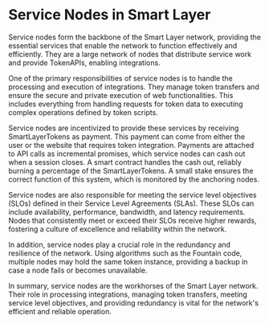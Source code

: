 # Service Nodes in Smart Layer

Service nodes form the backbone of the Smart Layer network, providing the essential services that enable the network to function effectively and efficiently. They are a large network of nodes that distribute service work and provide TokenAPIs, enabling integrations.

One of the primary responsibilities of service nodes is to handle the processing and execution of integrations. They manage token transfers and ensure the secure and private execution of web functionalities. This includes everything from handling requests for token data to executing complex operations defined by token scripts.

Service nodes are incentivized to provide these services by receiving SmartLayerTokens as payment. This payment can come from either the user or the website that requires token integration. Payments are attached to API calls as incremental promises, which service nodes can cash out when a session closes. A smart contract handles the cash out, reliably burning a percentage of the SmartLayerTokens. A small stake ensures the correct function of this system, which is monitored by the anchoring nodes.

Service nodes are also responsible for meeting the service level objectives (SLOs) defined in their Service Level Agreements (SLAs). These SLOs can include availability, performance, bandwidth, and latency requirements. Nodes that consistently meet or exceed their SLOs receive higher rewards, fostering a culture of excellence and reliability within the network.

In addition, service nodes play a crucial role in the redundancy and resilience of the network. Using algorithms such as the Fountain code, multiple nodes may hold the same token instance, providing a backup in case a node fails or becomes unavailable.

In summary, service nodes are the workhorses of the Smart Layer network. Their role in processing integrations, managing token transfers, meeting service level objectives, and providing redundancy is vital for the network's efficient and reliable operation.
